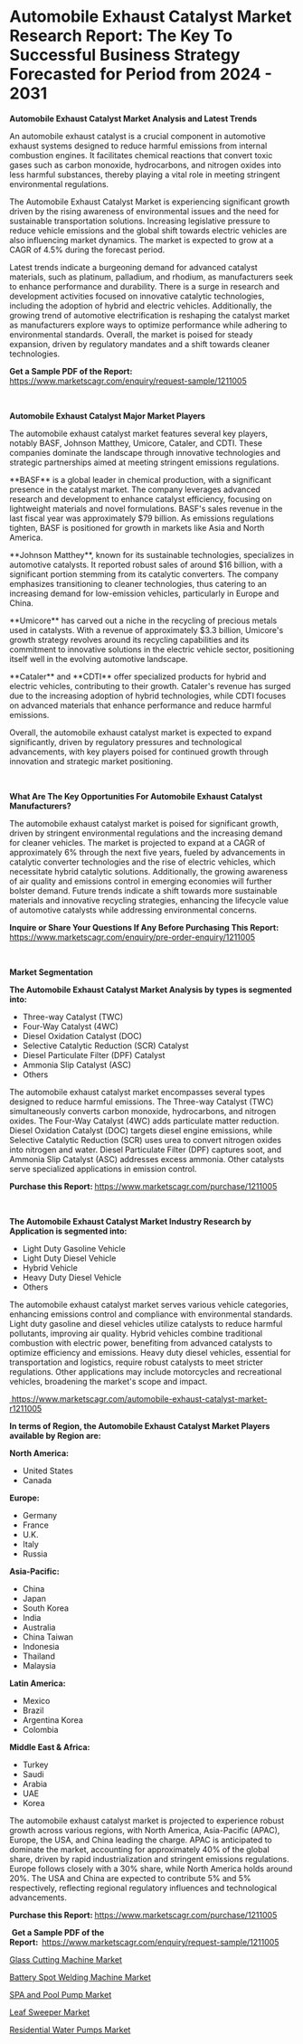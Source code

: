 <p><h1>Automobile Exhaust Catalyst Market Research Report: The Key To Successful Business Strategy Forecasted for Period from 2024 - 2031</h1></p><p><strong>Automobile Exhaust Catalyst Market Analysis and Latest Trends</strong></p>
<p><p>An automobile exhaust catalyst is a crucial component in automotive exhaust systems designed to reduce harmful emissions from internal combustion engines. It facilitates chemical reactions that convert toxic gases such as carbon monoxide, hydrocarbons, and nitrogen oxides into less harmful substances, thereby playing a vital role in meeting stringent environmental regulations.</p><p>The Automobile Exhaust Catalyst Market is experiencing significant growth driven by the rising awareness of environmental issues and the need for sustainable transportation solutions. Increasing legislative pressure to reduce vehicle emissions and the global shift towards electric vehicles are also influencing market dynamics. The market is expected to grow at a CAGR of 4.5% during the forecast period. </p><p>Latest trends indicate a burgeoning demand for advanced catalyst materials, such as platinum, palladium, and rhodium, as manufacturers seek to enhance performance and durability. There is a surge in research and development activities focused on innovative catalytic technologies, including the adoption of hybrid and electric vehicles. Additionally, the growing trend of automotive electrification is reshaping the catalyst market as manufacturers explore ways to optimize performance while adhering to environmental standards. Overall, the market is poised for steady expansion, driven by regulatory mandates and a shift towards cleaner technologies.</p></p>
<p><strong>Get a Sample PDF of the Report:&nbsp;</strong> <a href="https://www.marketscagr.com/enquiry/request-sample/1211005?utm_campaign=1284&utm_medium=2&utm_source=Github&utm_content=ia&utm_term=18102024&utm_id=automobile-exhaust-catalyst">https://www.marketscagr.com/enquiry/request-sample/1211005</a></p>
<p>&nbsp;</p>
<p><strong>Automobile Exhaust Catalyst Major Market Players</strong></p>
<p><p>The automobile exhaust catalyst market features several key players, notably BASF, Johnson Matthey, Umicore, Cataler, and CDTI. These companies dominate the landscape through innovative technologies and strategic partnerships aimed at meeting stringent emissions regulations.</p><p>**BASF** is a global leader in chemical production, with a significant presence in the catalyst market. The company leverages advanced research and development to enhance catalyst efficiency, focusing on lightweight materials and novel formulations. BASF's sales revenue in the last fiscal year was approximately $79 billion. As emissions regulations tighten, BASF is positioned for growth in markets like Asia and North America.</p><p>**Johnson Matthey**, known for its sustainable technologies, specializes in automotive catalysts. It reported robust sales of around $16 billion, with a significant portion stemming from its catalytic converters. The company emphasizes transitioning to cleaner technologies, thus catering to an increasing demand for low-emission vehicles, particularly in Europe and China.</p><p>**Umicore** has carved out a niche in the recycling of precious metals used in catalysts. With a revenue of approximately $3.3 billion, Umicore's growth strategy revolves around its recycling capabilities and its commitment to innovative solutions in the electric vehicle sector, positioning itself well in the evolving automotive landscape.</p><p>**Cataler** and **CDTI** offer specialized products for hybrid and electric vehicles, contributing to their growth. Cataler's revenue has surged due to the increasing adoption of hybrid technologies, while CDTI focuses on advanced materials that enhance performance and reduce harmful emissions.</p><p>Overall, the automobile exhaust catalyst market is expected to expand significantly, driven by regulatory pressures and technological advancements, with key players poised for continued growth through innovation and strategic market positioning.</p></p>
<p>&nbsp;</p>
<p><strong>What Are The Key Opportunities For Automobile Exhaust Catalyst Manufacturers?</strong></p>
<p><p>The automobile exhaust catalyst market is poised for significant growth, driven by stringent environmental regulations and the increasing demand for cleaner vehicles. The market is projected to expand at a CAGR of approximately 6% through the next five years, fueled by advancements in catalytic converter technologies and the rise of electric vehicles, which necessitate hybrid catalytic solutions. Additionally, the growing awareness of air quality and emissions control in emerging economies will further bolster demand. Future trends indicate a shift towards more sustainable materials and innovative recycling strategies, enhancing the lifecycle value of automotive catalysts while addressing environmental concerns.</p></p>
<p><strong>Inquire or Share Your Questions If Any Before Purchasing This Report:</strong> <a href="https://www.marketscagr.com/enquiry/pre-order-enquiry/1211005?utm_campaign=1284&utm_medium=2&utm_source=Github&utm_content=ia&utm_term=18102024&utm_id=automobile-exhaust-catalyst">https://www.marketscagr.com/enquiry/pre-order-enquiry/1211005</a></p>
<p>&nbsp;</p>
<p><strong>Market Segmentation</strong></p>
<p><strong>The Automobile Exhaust Catalyst Market Analysis by types is segmented into:</strong></p>
<p><ul><li>Three-way Catalyst (TWC)</li><li>Four-Way Catalyst (4WC)</li><li>Diesel Oxidation Catalyst (DOC)</li><li>Selective Catalytic Reduction (SCR) Catalyst</li><li>Diesel Particulate Filter (DPF) Catalyst</li><li>Ammonia Slip Catalyst (ASC)</li><li>Others</li></ul></p>
<p><p>The automobile exhaust catalyst market encompasses several types designed to reduce harmful emissions. The Three-way Catalyst (TWC) simultaneously converts carbon monoxide, hydrocarbons, and nitrogen oxides. The Four-Way Catalyst (4WC) adds particulate matter reduction. Diesel Oxidation Catalyst (DOC) targets diesel engine emissions, while Selective Catalytic Reduction (SCR) uses urea to convert nitrogen oxides into nitrogen and water. Diesel Particulate Filter (DPF) captures soot, and Ammonia Slip Catalyst (ASC) addresses excess ammonia. Other catalysts serve specialized applications in emission control.</p></p>
<p><strong>Purchase this Report:&nbsp;</strong><a href="https://www.marketscagr.com/purchase/1211005?utm_campaign=1284&utm_medium=2&utm_source=Github&utm_content=ia&utm_term=18102024&utm_id=automobile-exhaust-catalyst">https://www.marketscagr.com/purchase/1211005</a></p>
<p>&nbsp;</p>
<p><strong>The Automobile Exhaust Catalyst Market Industry Research by Application is segmented into:</strong></p>
<p><ul><li>Light Duty Gasoline Vehicle</li><li>Light Duty Diesel Vehicle</li><li>Hybrid Vehicle</li><li>Heavy Duty Diesel Vehicle</li><li>Others</li></ul></p>
<p><p>The automobile exhaust catalyst market serves various vehicle categories, enhancing emissions control and compliance with environmental standards. Light duty gasoline and diesel vehicles utilize catalysts to reduce harmful pollutants, improving air quality. Hybrid vehicles combine traditional combustion with electric power, benefiting from advanced catalysts to optimize efficiency and emissions. Heavy duty diesel vehicles, essential for transportation and logistics, require robust catalysts to meet stricter regulations. Other applications may include motorcycles and recreational vehicles, broadening the market's scope and impact.</p></p>
<p><a href="https://www.marketscagr.com/automobile-exhaust-catalyst-market-r1211005?utm_campaign=1284&utm_medium=2&utm_source=Github&utm_content=ia&utm_term=18102024&utm_id=automobile-exhaust-catalyst">&nbsp;https://www.marketscagr.com/automobile-exhaust-catalyst-market-r1211005</a></p>
<p><strong>In terms of Region, the Automobile Exhaust Catalyst Market Players available by Region are:</strong></p>
<p>
    <p> <strong> North America: </strong>
        <ul>
            <li>United States</li>
            <li>Canada</li>
        </ul>
        </p> 
    <p> <strong> Europe: </strong>
        <ul>
            <li>Germany</li>
            <li>France</li>
            <li>U.K.</li>
            <li>Italy</li>
            <li>Russia</li>
        </ul>
        </p> 
    <p> <strong> Asia-Pacific: </strong>
        <ul>
            <li>China</li>
            <li>Japan</li>
            <li>South Korea</li>
            <li>India</li>
            <li>Australia</li>
            <li>China Taiwan</li>
            <li>Indonesia</li>
            <li>Thailand</li>
            <li>Malaysia</li>
        </ul>
        </p> 
    <p> <strong> Latin America: </strong>
        <ul>
            <li>Mexico</li>
            <li>Brazil</li>
            <li>Argentina Korea</li>
            <li>Colombia</li>
        </ul>
        </p> 
    <p> <strong> Middle East & Africa: </strong>
        <ul>
            <li>Turkey</li>
            <li>Saudi</li>
            <li>Arabia</li>
            <li>UAE</li>
            <li>Korea</li>
        </ul>
    </p>
    </p>
<p><p>The automobile exhaust catalyst market is projected to experience robust growth across various regions, with North America, Asia-Pacific (APAC), Europe, the USA, and China leading the charge. APAC is anticipated to dominate the market, accounting for approximately 40% of the global share, driven by rapid industrialization and stringent emissions regulations. Europe follows closely with a 30% share, while North America holds around 20%. The USA and China are expected to contribute 5% and 5% respectively, reflecting regional regulatory influences and technological advancements.</p></p>
<p><strong>Purchase this Report: </strong><a href="https://www.marketscagr.com/purchase/1211005?utm_campaign=1284&utm_medium=2&utm_source=Github&utm_content=ia&utm_term=18102024&utm_id=automobile-exhaust-catalyst">https://www.marketscagr.com/purchase/1211005</a></p>
<p>&nbsp;<strong>Get a Sample PDF of the Report:&nbsp;&nbsp;</strong><a href="https://www.marketscagr.com/enquiry/request-sample/1211005?utm_campaign=1284&utm_medium=2&utm_source=Github&utm_content=ia&utm_term=18102024&utm_id=automobile-exhaust-catalyst">https://www.marketscagr.com/enquiry/request-sample/1211005</a></p>
<p><strong></strong></p>
<p><p><a href="https://www.linkedin.com/pulse/glass-cutting-machine-market-forecast-global-trends-analysis-from-r99sf?utm_campaign=1284&utm_medium=2&utm_source=Github&utm_content=ia&utm_term=18102024&utm_id=automobile-exhaust-catalyst">Glass Cutting Machine Market</a></p><p><a href="https://www.linkedin.com/pulse/battery-spot-welding-machine-market-maturity-analysis-regional-hvnzf?utm_campaign=1284&utm_medium=2&utm_source=Github&utm_content=ia&utm_term=18102024&utm_id=automobile-exhaust-catalyst">Battery Spot Welding Machine Market</a></p><p><a href="https://www.linkedin.com/pulse/spa-pool-pump-market-evolution-regional-adaptations-innovation-60bff?utm_campaign=1284&utm_medium=2&utm_source=Github&utm_content=ia&utm_term=18102024&utm_id=automobile-exhaust-catalyst">SPA and Pool Pump Market</a></p><p><a href="https://www.linkedin.com/pulse/leaf-sweeper-market-evolution-global-trends-regional-dynamics-euurf?utm_campaign=1284&utm_medium=2&utm_source=Github&utm_content=ia&utm_term=18102024&utm_id=automobile-exhaust-catalyst">Leaf Sweeper Market</a></p><p><a href="https://www.linkedin.com/pulse/residential-water-pumps-market-forecasts-trends-impact-analysis-9njtf?utm_campaign=1284&utm_medium=2&utm_source=Github&utm_content=ia&utm_term=18102024&utm_id=automobile-exhaust-catalyst">Residential Water Pumps Market</a></p></p>